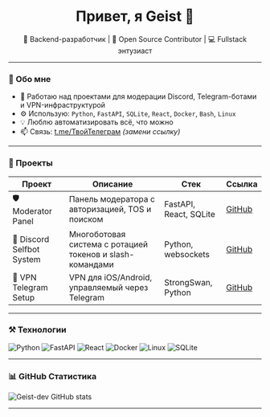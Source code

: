 <h1 align="center">Привет, я Geist 👋</h1>

<p align="center">
  🧠 Backend-разработчик | 🚀 Open Source Contributor | 💻 Fullstack энтузиаст  
</p>

---

### 🧾 Обо мне

- 🔭 Работаю над проектами для модерации Discord, Telegram-ботами и VPN-инфраструктурой
- ⚙️ Использую: `Python`, `FastAPI`, `SQLite`, `React`, `Docker`, `Bash`, `Linux`
- 💡 Люблю автоматизировать всё, что можно
- 📫 Связь: [t.me/ТвойТелеграм](https://t.me/ТвойТелеграм) *(замени ссылку)*

---

### 📂 Проекты

| Проект | Описание | Стек | Ссылка |
|--------|----------|------|--------|
| 🛡️ Moderator Panel | Панель модератора с авторизацией, TOS и поиском | FastAPI, React, SQLite | [GitHub](#) |
| 🤖 Discord Selfbot System | Многоботовая система с ротацией токенов и slash-командами | Python, websockets | [GitHub](#) |
| 🔐 VPN Telegram Setup | VPN для iOS/Android, управляемый через Telegram | StrongSwan, Python | [GitHub](#) |

---

### ⚒️ Технологии

![Python](https://img.shields.io/badge/-Python-111?style=flat&logo=python)
![FastAPI](https://img.shields.io/badge/-FastAPI-111?style=flat&logo=fastapi)
![React](https://img.shields.io/badge/-React-111?style=flat&logo=react)
![Docker](https://img.shields.io/badge/-Docker-111?style=flat&logo=docker)
![Linux](https://img.shields.io/badge/-Linux-111?style=flat&logo=linux)
![SQLite](https://img.shields.io/badge/-SQLite-111?style=flat&logo=sqlite)

---

### 📊 GitHub Статистика

![Geist-dev GitHub stats](https://github-readme-stats.vercel.app/api?username=Geist-dev&show_icons=true&theme=tokyonight)

---

